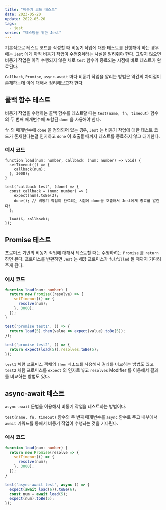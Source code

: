 ```yaml
---
title: "비동기 코드 테스트"
date: 2023-05-20
update: 2022-05-20
tags:
  - jest
series: "테스팅을 위한 Jest"
---
```


기본적으로 테스트 코드를 작성할 때 비동기 작업에 대한 테스트를 진행해야 하는 경우에는 `Jest` 에게 아직 비동기 작업이 수행중이라는 사실을 알려줘야 한다. 그렇지 않으면 비동기 작업은 아직 수행되지 않은 채로 `test` 함수가 종료되는 시점에 바로 테스트가 완료된다.

`Callback`, `Promise`, `async-await` 마다 비동기 작업을 알리는 방법은 약간의 차이점이 존재하는데 이에 대해서 정리해보고자 한다.

## 콜백 함수 테스트
비동기 작업을 수행하는 콜백 함수를 테스트할 때는 `test(name, fn, timeout)` 함수의 두 번째 매개변수에 포함된 `done` 을 사용해야 한다.

`fn` 의 매개변수에 `done` 을 정의되어 있는 경우, `Jest` 는 비동기 작업에 대한 테스트 코드가 존재한다는걸 인지하고 `done` 이 호출될 때까지 테스트를 종료하지 않고 대기한다.

### 예시 코드
```ts{10}
function load(num: number, callback: (num: number) => void) {
  setTimeout(() => {
    callback(num);
  }, 3000);
}

test('callback test', (done) => {
  const callback = (num: number) => {
    expect(num).toBe(3);
    done(); // 비동기 작업이 완료되는 시점에 done을 호출해서 Jest에게 종료를 알린다!
  };

  load(5, callback);
});
```

## Promise 테스트
프로미스 기반의 비동기 작업에 대해서 테스트할 때는 수행하려는 `Promise` 를 `return` 하면 된다. 프로미스를 반환하면 `Jest` 는 해당 프로미스가 `fulfilled` 될 때까지 기다려 주게 된다.

### 예시 코드
```ts
function load(num: number) {
  return new Promise((resolve) => {
    setTimeout(() => {
      resolve(num);
    }, 3000);
  });
}

test('promise test1', () => {
  return load(5).then(value => expect(value).toBe(5));
});

test('promise test2', () => {
  return expect(load(5)).resolves.toBe(5);
});
```

`test1` 처럼 프로미스 객체의 `then` 메소드를 사용해서 결과를 비교하는 방법도 있고  
`test2` 처럼 프로미스를 `expect` 의 인자로 넣고 `resolves` Modifier 를 이용해서 결과를 비교하는 방법도 있다.

## async-await 테스트
`async-await` 문법을 이용해서 비동기 작업을 테스트하는 방법이다.  

`test(name, fn, timeout)` 함수의 두 번째 매개변수를 `async` 함수로 주고 내부에서 `await` 키워드를 통해서 비동기 작업이 수행되는 것을 기다린다.

### 예시 코드
```ts
function load(num: number) {
  return new Promise(resolve => {
    setTimeout(() => {
      resolve(num);
    }, 3000);
  });
}

test('async-await test', async () => {
  expect(await load(6)).toBe(6);
  const num = await load(5);
  expect(num).toBe(5);
});
```